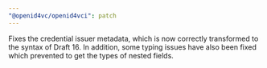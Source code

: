 ```yaml
---
"@openid4vc/openid4vci": patch
---
```


Fixes the credential issuer metadata, which is now correctly transformed to the syntax of Draft 16. In addition, some typing issues have also been fixed which prevented to get the types of nested fields.
